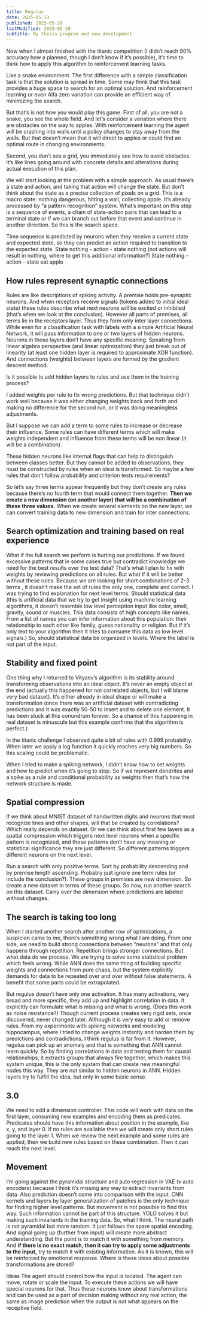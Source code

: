```yaml
---
title: Regulus
date: 2025-05-13
published: 2025-05-28
lastModified: 2025-05-28
subtitle: My thesis program and new development
---
```

Now when I almost finished with the titanic competition (I didn’t reach 90% accuracy how a planned, though I don’t know if it’s possible), it’s time to think how to apply this algorithm to reinforcement learning tasks.

Like a snake environment. The first difference with a simple classification task is that the solution is spread in time. Some may think that this task provides a huge space to search for an optimal solution. And reinforcement learning or even Alfa zero variation can provide an efficient way of minimizing the search. 

But that’s is not how you would play this game. First of all, you are not a snake, you see the whole field. And let’s consider a variation where there are obstacles on the way to apples. With reinforcement learning the agent will be crashing into walls until a policy changes to stay away from the walls. But that doesn’t mean that it will direct to apples or could find an optimal route in changing environments.

Second, you don’t see a grid, you immediately see how to avoid obstacles. It’s like lines going around with concrete details and alterations during actual execution of this plan.

We will start looking at the problem with a simple approach. As usual there’s a state and action, and taking that action will change the state. But don’t think about the state as a precise collection of pixels on a grid. This is a macro state: nothing dangerous, hitting a wall, collecting apple. It’s already processed by “a pattern recognition” system. What’s important on this step is a sequence of events, a chain of state-action pairs that can lead to a terminal state or if we can branch out before that event and continue in another direction. So this is the search space.

Time sequence is predicted by neurons when they receive a current state and expected state, so they can predict an action required to transition to the expected state.
State nothing - action - state nothing (not actions will result in nothing, where to get this additional information?)
State nothing - action - state eat apple

## How rules represent synaptic connections

Rules are like descriptions of spiking activity. A premise holds pre-synaptic neurons. And when receptors receive signals (tokens added to initial ideal state) these rules describe what next neurons will be excited or inhibited (that’s when we look at the conclusion). However all parts of premises, all terms lie in the receptors layer. Thus they form only inter layer connections. While even for a classification task with labels with a simple Artificial Neural Network, it will pass information to one or two layers of hidden neurons. Neurons in those layers don’t have any specific meaning. Speaking from linear algebra perspective (and linear optimization) they just break out of linearity (at least one hidden layer is required to approximate XOR function). And connections (weights) between layers are formed by the gradient descent method.

Is it possible to add hidden layers to rules and use them in the training process?

I added weights per rule to fix wrong predictions. But that technique didn’t work well because it was either changing weights back and forth and making no difference for the second run, or it was doing meaningless adjustments.

But I suppose we can add a term to some rules to increase or decrease their influence. Some rules can have different terms which will make weights independent and influence from these terms will be non linear (it will be a combination).

These hidden neurons like internal flags that can help to distinguish between classes better. But they cannot be added to observations, they must be constructed by rules when an ideal is transformed. So maybe a few rules that don’t follow probability and criterion tests requirements?

So let’s say three terms appear frequently but they don’t create any rules because there’s no fourth term that would connect them together. **Then we create a new dimension (on another layer) that will be a combination of these three values.** When we create several elements on the new layer, we can convert training data to new dimension and train for inter connections.

## Search optimization and training based on real experience 

What if the full search we perform is hurting our predictions. If we found excessive patterns that in some cases true but contradict knowledge we need for the best results over the test data? That’s what I plan to fix with weights by reviewing predictions on all rules. But what if it will be better without these rules. Because we are looking for short combinations of 2-3 terms , it doesn’t make the set of rules the only one, complete and correct.
I was trying to find explanation for next level terms. Should statistical data (this is artificial data that we try to get insight using machine learning algorithms, it doesn’t resemble low level perception input like color, smell, gravity, sound or muscles. This data consists of high concepts like names. From a list of names you can infer information about this population: their relationship to each other like family, guess nationality or religion. But if it’s only text to your algorithm then it tries to consume this data as low level signals.)
So, should statistical data be organized in levels. Where the label is not part of the input.

## Stability and fixed point

One thing why I returned to Vityaev’s algorithm is its stability around transforming observations into an ideal object. It’s never an empty object at the end (actually this happened for not correlated objects, but I will blame very bad dataset). It’s either already in ideal shape or will make a transformation (once there was an artificial dataset with contradicting predictions and it was exactly 50-50 to insert and to delete one element. It has been stuck at this conundrum forever. So a chance of this happening in real dataset is minuscule but this example confirms that the algorithm is perfect.)

In the titanic challenge I observed quite a bit of rules with 0.999 probability. When later we apply a log function it quickly reaches very big numbers. So this scaling could be problematic.

When I tried to make a spiking network, I didn’t know how to set weights and how to predict when it’s going to stop. So if we represent dendrites and a spike as a rule and conditional probability as weights then that’s how the network structure is made.


## Spatial compression 

If we think about MNIST dataset of handwritten digits and neurons that must recognize lines and other shapes, will that be created by correlations? Which really depends on dataset. Or we can think about first few layers as a spatial compression which triggers next level neurons when a specific pattern is recognized, and those patterns don’t have any meaning or statistical significance they are just different. So different patterns triggers different neurons on the next level.

Run a search with only positive terms. Sort by probability descending and by premise length ascending. Probably just ignore one term rules (or include the conclusion?). These groups in premises are new dimension. So create a new dataset in terms of these groups. So now, run another search on this dataset. Carry over the dimension where predictions are labeled without changes.

## The search is taking too long

When I started another search after another row of optimizations, a suspicion came to me, there’s something wrong what I am doing.
From one side, we need to build strong connections between “neurons” and that only happens through repetition. Repetition brings stronger connections. But what data do we process. We are trying to solve some statistical problem which feels wrong.
While ANN does the same thing of building specific weights and connections from pure chaos, but the system explicitly demands for data to be repeated over and over without false statements. A benefit that some parts could be extrapolated.

But regulus doesn’t have only one activation. It has many activations, very broad and more specific, they add up and highlight correlation in data. It explicitly can formulate what is missing and what is wrong. (Does this work as noise resistance?) Though current process creates very rigid sets, once discovered, never changed later. Although it is very easy to add or remove rules.
From my experiments with spiking networks and modeling hippocampus, where I tried to change weights instantly and harden them by predictions and contradictions, I think regulus is far from it. However, regulus can pick up an anomaly and that is something that ANN cannot learn quickly.
So by finding correlations in data and testing them for causal relationships, it extracts groups that always fire together, which makes this system unique, this is the only system that can create new meaningful nodes this way. They are not similar to hidden neurons in ANN. Hidden layers try to fulfill the idea, but only in some basic sense.

## 3.0

We need to add a dimension controller. This code will work with data on the first layer, consuming new examples and encoding them as predicates. Predicates should have this information about position in the example, like x, y, and layer 0. If no rules are available then we will create only short rules going to the layer 1.
When we review the next example and some rules are applied, then we build new rules based on these combination. Then it can reach the next level.

## Movement 

I’m going against the pyramidal structure and auto regression in VAE (v auto encoders) because I think it’s missing any way to extract invariants from data. Also prediction doesn’t come into comparison with the input.
CNN kernels and layers by layer generalization of patches is the only technique for finding higher level patterns. But movement is not possible to find this way. Such information cannot be part of this structure. YOLO solves it but making such invariants in the training data. 
So, what I think. The neural path is not pyramidal but more random. It just follows the spare spatial encoding. And signal going up (further from input) will create more abstract understanding. But the point is to match it with something from memory. And **if there is no exact match, then it can try to apply some adjustments to the input,** try to match it with existing information. As it is known, this will be reinforced by emotional response.
Where is these ideas about possible transformations are stored?

Ideas
The agent should control how the input is located. The agent can move, rotate or scale the input. 
To execute these actions we will have special neurons for that. Thus these neurons know about transformations and can be used as a part of decision making without any real action, the same as image prediction when the output is not what appears on the receptive field.
